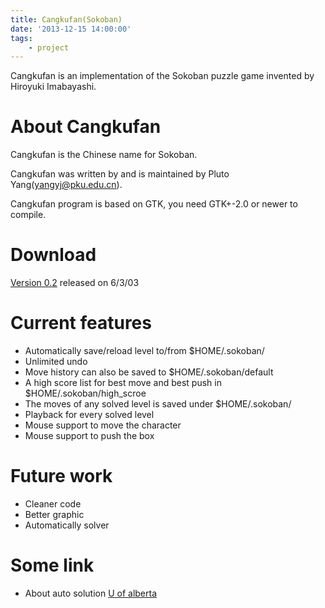 ```yaml
---
title: Cangkufan(Sokoban)
date: '2013-12-15 14:00:00'
tags:
    - project
---
```


Cangkufan is an implementation of the Sokoban puzzle game invented by Hiroyuki Imabayashi.

<!--more-->

# About Cangkufan

Cangkufan is the Chinese name for Sokoban.

Cangkufan was written by and is maintained by Pluto Yang(yangyj@pku.edu.cn).

Cangkufan program is based on GTK, you need GTK+-2.0 or newer to compile.

# Download

[Version 0.2](https://github.com/setarcos/cangkufan/archive/refs/tags/v0.2.tar.gz) released on 6/3/03

# Current features

- Automatically save/reload level to/from $HOME/.sokoban/
- Unlimited undo
- Move history can also be saved to $HOME/.sokoban/default
- A high score list for best move and best push in $HOME/.sokoban/high_scroe
- The moves of any solved level is saved under $HOME/.sokoban/
- Playback for every solved level
- Mouse support to move the character
- Mouse support to push the box

# Future work

- Cleaner code
- Better graphic
- Automatically solver

# Some link

- About auto solution [U of alberta](http://www.cs.ualberta.ca/~games/Sokoban/)
